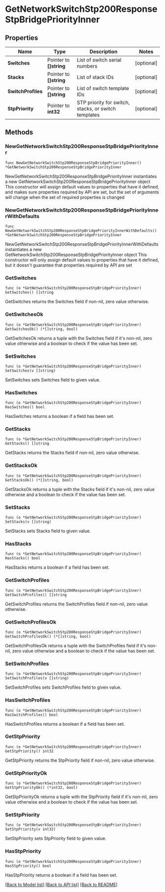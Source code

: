 # GetNetworkSwitchStp200ResponseStpBridgePriorityInner

## Properties

Name | Type | Description | Notes
------------ | ------------- | ------------- | -------------
**Switches** | Pointer to **[]string** | List of switch serial numbers | [optional] 
**Stacks** | Pointer to **[]string** | List of stack IDs | [optional] 
**SwitchProfiles** | Pointer to **[]string** | List of switch template IDs | [optional] 
**StpPriority** | Pointer to **int32** | STP priority for switch, stacks, or switch templates | [optional] 

## Methods

### NewGetNetworkSwitchStp200ResponseStpBridgePriorityInner

`func NewGetNetworkSwitchStp200ResponseStpBridgePriorityInner() *GetNetworkSwitchStp200ResponseStpBridgePriorityInner`

NewGetNetworkSwitchStp200ResponseStpBridgePriorityInner instantiates a new GetNetworkSwitchStp200ResponseStpBridgePriorityInner object
This constructor will assign default values to properties that have it defined,
and makes sure properties required by API are set, but the set of arguments
will change when the set of required properties is changed

### NewGetNetworkSwitchStp200ResponseStpBridgePriorityInnerWithDefaults

`func NewGetNetworkSwitchStp200ResponseStpBridgePriorityInnerWithDefaults() *GetNetworkSwitchStp200ResponseStpBridgePriorityInner`

NewGetNetworkSwitchStp200ResponseStpBridgePriorityInnerWithDefaults instantiates a new GetNetworkSwitchStp200ResponseStpBridgePriorityInner object
This constructor will only assign default values to properties that have it defined,
but it doesn't guarantee that properties required by API are set

### GetSwitches

`func (o *GetNetworkSwitchStp200ResponseStpBridgePriorityInner) GetSwitches() []string`

GetSwitches returns the Switches field if non-nil, zero value otherwise.

### GetSwitchesOk

`func (o *GetNetworkSwitchStp200ResponseStpBridgePriorityInner) GetSwitchesOk() (*[]string, bool)`

GetSwitchesOk returns a tuple with the Switches field if it's non-nil, zero value otherwise
and a boolean to check if the value has been set.

### SetSwitches

`func (o *GetNetworkSwitchStp200ResponseStpBridgePriorityInner) SetSwitches(v []string)`

SetSwitches sets Switches field to given value.

### HasSwitches

`func (o *GetNetworkSwitchStp200ResponseStpBridgePriorityInner) HasSwitches() bool`

HasSwitches returns a boolean if a field has been set.

### GetStacks

`func (o *GetNetworkSwitchStp200ResponseStpBridgePriorityInner) GetStacks() []string`

GetStacks returns the Stacks field if non-nil, zero value otherwise.

### GetStacksOk

`func (o *GetNetworkSwitchStp200ResponseStpBridgePriorityInner) GetStacksOk() (*[]string, bool)`

GetStacksOk returns a tuple with the Stacks field if it's non-nil, zero value otherwise
and a boolean to check if the value has been set.

### SetStacks

`func (o *GetNetworkSwitchStp200ResponseStpBridgePriorityInner) SetStacks(v []string)`

SetStacks sets Stacks field to given value.

### HasStacks

`func (o *GetNetworkSwitchStp200ResponseStpBridgePriorityInner) HasStacks() bool`

HasStacks returns a boolean if a field has been set.

### GetSwitchProfiles

`func (o *GetNetworkSwitchStp200ResponseStpBridgePriorityInner) GetSwitchProfiles() []string`

GetSwitchProfiles returns the SwitchProfiles field if non-nil, zero value otherwise.

### GetSwitchProfilesOk

`func (o *GetNetworkSwitchStp200ResponseStpBridgePriorityInner) GetSwitchProfilesOk() (*[]string, bool)`

GetSwitchProfilesOk returns a tuple with the SwitchProfiles field if it's non-nil, zero value otherwise
and a boolean to check if the value has been set.

### SetSwitchProfiles

`func (o *GetNetworkSwitchStp200ResponseStpBridgePriorityInner) SetSwitchProfiles(v []string)`

SetSwitchProfiles sets SwitchProfiles field to given value.

### HasSwitchProfiles

`func (o *GetNetworkSwitchStp200ResponseStpBridgePriorityInner) HasSwitchProfiles() bool`

HasSwitchProfiles returns a boolean if a field has been set.

### GetStpPriority

`func (o *GetNetworkSwitchStp200ResponseStpBridgePriorityInner) GetStpPriority() int32`

GetStpPriority returns the StpPriority field if non-nil, zero value otherwise.

### GetStpPriorityOk

`func (o *GetNetworkSwitchStp200ResponseStpBridgePriorityInner) GetStpPriorityOk() (*int32, bool)`

GetStpPriorityOk returns a tuple with the StpPriority field if it's non-nil, zero value otherwise
and a boolean to check if the value has been set.

### SetStpPriority

`func (o *GetNetworkSwitchStp200ResponseStpBridgePriorityInner) SetStpPriority(v int32)`

SetStpPriority sets StpPriority field to given value.

### HasStpPriority

`func (o *GetNetworkSwitchStp200ResponseStpBridgePriorityInner) HasStpPriority() bool`

HasStpPriority returns a boolean if a field has been set.


[[Back to Model list]](../README.md#documentation-for-models) [[Back to API list]](../README.md#documentation-for-api-endpoints) [[Back to README]](../README.md)


